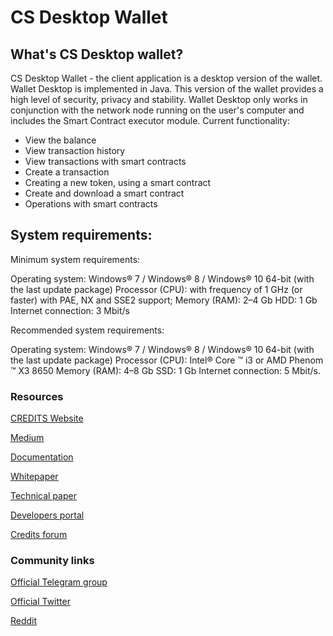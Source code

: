 <h1>CS Desktop Wallet</h3>
<h2>What's CS Desktop wallet?</h2>
<p>CS Desktop Wallet - the client application is a desktop version of the wallet. Wallet Desktop is implemented in Java. This version of the wallet provides a high level of security, privacy and stability.
Wallet Desktop only works in conjunction with the network node running on the user's computer and includes the Smart Contract executor module.
Current functionality:</p>
<ul>
<li>View the balance</li>
<li>View transaction history</li>
<li>View transactions with smart contracts</li>
<li>Create a transaction</li>
<li>Creating a new token, using a smart contract</li>
<li>Create and download a smart contract</li>
<li>Operations with smart contracts</li>
</ul>
<h2>System requirements:</h2>
<p>Minimum system requirements:

Operating system: Windows® 7 / Windows® 8 / Windows® 10 64-bit (with the last update package)
Processor (CPU): with frequency of 1 GHz (or faster) with PAE, NX and SSE2 support;
Memory (RAM): 2–4 Gb
HDD: 1 Gb
Internet connection: 3 Mbit/s</p>

<p>Recommended system requirements:

Operating system: Windows® 7 / Windows® 8 / Windows® 10 64-bit (with the last update package)
Processor (CPU): Intel® Core ™ i3 or AMD Phenom ™ X3 8650
Memory (RAM): 4–8 Gb
SSD: 1 Gb
Internet connection: 5 Mbit/s.</p>
<h3>Resources</h3>

<a href="website" src="https://credits.com//">CREDITS Website</a>

<a href="Medium" src="https://medium.com/@credits">Medium</a>

<a href="Documentation" src="https://github.com/CREDITSCOM/DOCUMENTATION">Documentation</a>

<a href="Whitepaper" src="https://credits.com/Content/Docs/TechnicalWhitePaperCREDITSEng.pdf">Whitepaper</a>

<a href="Technical paper" src="https://credits.com/Content/Docs/TechnicalPaperENG.pdf">Technical paper</a>

<a href="Developers portal" src="https://developers.credits.com/">Developers portal</a>

<a href="Credits forum" src="http://forum.credits.com/">Credits forum</a>

<h3>Community links</h3>

<a href="Official Telegram group" src="https://t.me/creditscom">Official Telegram group</a>

<a href="Official Twitter" src="https://twitter.com/creditscom">Official Twitter</a>

<a href="Reddit" src="https://www.reddit.com/r/CreditsOfficial/">Reddit</a>